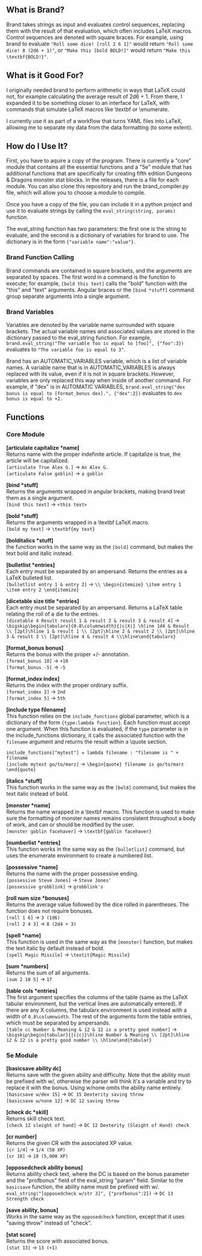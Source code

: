 ## What is Brand?

Brand takes strings as input and evaluates control sequences, replacing them with the result of that evaluation, which often includes LaTeX macros. Control sequences are denoted with square braces. For example, using brand to evaluate `"Roll some dice! [roll 2 6 1]"` would return `"Roll some dice! 8 (2d6 + 1)"`, or `"Make this [bold BOLD!]"` would return `"Make this \textbf{BOLD!}"`.

## What is it Good For?

I originally needed brand to perform arithmetic in ways that LaTeX could not, for example calculating the average result of 2d6 + 1. From there, I expanded it to be something closer to an interface for LaTeX, with commands that simulate LaTeX macros like \textbf or \enumerate.

I currently use it as part of a workflow that turns YAML files into LaTeX, allowing me to separate my data from the data formatting (to some extent).

## How do I Use It?

First, you have to aquire a copy of the program. There is currently a "core" module that contains all the essential functions and a "5e" module that has additional functions that are specifically for creating fifth edition Dungeons & Dragons monster stat blocks. In the releases, there is a file for each module. You can also clone this repository and run the brand_compiler.py file, which will allow you to choose a module to compile.

Once you have a copy of the file, you can include it in a python project and use it to evaluate strings by calling the `eval_string(string, params)` function.

The eval_string function has two parameters: the first one is the string to evaluate, and the second is a dictionary of variables for brand to use. The dictionary is in the form `{"variable name":"value"}`.

### Brand Function Calling
Brand commands are contained in square brackets, and the arguments are separated by spaces. The first word in a command is the function to execute; for example, `[bold this text]` calls the "bold" function with the "this" and "text" arguments. Angular braces or the `[bind *stuff]` command group separate arguments into a single argument.

### Brand Variables
Variables are denoted by the variable name surrounded with square brackets. The actual variable names and associated values are stored in the dictionary passed to the eval_string function. For example, `brand.eval_string("The variable foo is equal to [foo]", {"foo":3})` evaluates to `"The variable foo is equal to 3"`.

Brand has an AUTOMATIC_VARIABLES variable, which is a list of variable names. A variable name that is in AUTOMATIC_VARIABLES is always replaced with its value, even if it is not in square brackets. However, variables are only replaced this way when inside of another command. For example, if "dex" is in AUTOMATIC VARIABLES, `brand.eval_string("dex bonus is equal to [format_bonus dex].", {"dex":2})` evaluates to `dex bonus is equal to +2.`

## Functions

### Core Module

**[articulate capitalize \*name]**\
Returns name with the proper indefinite article. If capitalize is true, the article will be capitalized.\
`[articulate True Alex G.]` -> `An Alex G.`\
`[articulate False goblin]` -> `a goblin`

**[bind \*stuff]**\
Returns the arguments wrapped in angular brackets, making brand treat them as a single argument.\
`[bind this text]` -> `<this text>`

**[bold \*stuff]**\
Returns the arguments wrapped in a \textbf LaTeX macro.\
`[bold my text]` -> `\textbf{my text}`

**[bolditalics \*stuff]**\
the function works in the same way as the `[bold]` command, but makes the text bold and italic instead.

**[bulletlist \*entries]**\
Each entry must be separated by an ampersand. Returns the entries as a LaTeX bulleted list.\
`[bulletlist entry 1 & entry 2]` -> `\\ \begin{itemize} \item entry 1 \item entry 2 \end{itemize}`

**[dicetable size title \*entries]**\
Each entry must be separated by an ampersand. Returns a LaTeX table relating the roll of a die to the entries.\
`[dicetable 4 Result result 1 & result 2 & result 3 & result 4]` -> \
`\bigskip\begin{tabularx}{0.8\columnwidth}{|c|X|} \hline 1d4 & Result \\ [2pt]\hline 1 & result 1 \\ [2pt]\hline 2 & result 2 \\ [2pt]\hline 3 & result 3 \\ [2pt]\hline 4 & result 4 \\\hline\end{tabularx}`

**[format_bonus bonus]**\
Returns the bonus with the proper +/- annotation.\
`[format_bonus 10]` -> `+10`\
`[format_bonus -5]` -> `-5`

**[format_index index]**\
Returns the index with the proper ordinary suffix.\
`[format_index 2]` -> `2nd`\
`[format_index 5]` -> `5th`

**[include type filename]**\
This function relies on the `include_functions` global parameter, which is a dictionary of the form `{type:lambda function}`. Each function must accept one argument. When this function is evaluated, if the `type` parameter is in the include_functions dictionary, it calls the associated function with the `filename` argument and returns the result within a \quote section.

`include_functions["mytest"] = lambda filename : "filename is " + filename`\
`[include mytest go/to/marz]` -> `\begin{quote} filename is go/to/marz \end{quote}`

**[italics \*stuff]**\
This function works in the same way as the `[bold]` command, but makes the text italic instead of bold.

**[monster \*name]**\
Returns the name wrapped in a \textbf macro. This function is used to make sure the formatting of monster names remains consistent throughout a body of work, and can or should be modified by the user.\
`[monster goblin facehaver]` -> `\textbf{goblin facehaver}`

**[numberlist \*entries]**\
This function works in the same way as the `[bulletlist]` command, but uses the enumerate environment to create a numbered list.

**[possessive \*name]**\
Returns the name with the proper possessive ending.\
`[possessive Steve Jones]` -> `Steve Jones'`\
`[possessive grobblink]` -> `grobblink's`

**[roll num size \*bonuses]**\
Returns the average value followed by the dice rolled in parentheses. The function does not require bonuses.\
`[roll 1 6]` -> `3 (1d6)`\
`[roll 2 4 3]` -> `8 (2d4 + 3)`

**[spell \*name]**\
This function is used in the same way as the `[monster]` function, but makes the text italic by default instead of bold.\
`[spell Magic Missile]` -> `\textit{Magic Missile}`

**[sum \*numbers]**\
Returns the sum of all arguments.\
`[sum 2 10 5]` -> `17`

**[table cols \*entries]**\
The first argument specifies the columns of the table (same as the LaTeX tabular environment, but the vertical lines are automatically entered). If there are any X columns, the tabularx environment is used instead with a width of `0.8\columnwidth`. The rest of the arguments form the table entries, which must be separated by ampersands.\
`[table cc Number & Meaning & 12 & 12 is a pretty good number]` ->
`\bigskip\begin{tabular}{|c|c|}\hline Number & Meaning \\ [2pt]\hline 12 & 12 is a pretty good number \\ \hline\end{tabular}`

### 5e Module

**[basicsave ability dc]**\
Returns save with the given ability and difficulty. Note that the ability must be prefixed with w/, otherwise the parser will think it's a variable and try to replace it with the bonus. Using w/none omits the ability name entirely.\
`[basicsave w/dex 15]` -> `DC 15 Dexterity saving throw`\
`[basicsave w/none 12]` -> `DC 12 saving throw`

**[check dc *skill]**\
Returns skill check text.\
`[check 12 sleight of hand]` -> `DC 12 Dexterity (Sleight of Hand) check`

**[cr number]**\
Returns the given CR with the associated XP value.\
`[cr 1/4]` -> `1/4 (50 XP)`\
`[cr 10]` -> `10 (5,900 XP)`

**[opposedcheck ability bonus]**\
Returns ability check text, where the DC is based on the bonus parameter and the "profbonus" field of the eval_string "param" field. Similar to the `basicsave` function, the ability name must be prefixed with w/.\
`eval_string("[opposedcheck w/str 3]", {"profbonus":2})` -> `DC 13 Strength check`

**[save ability, bonus]**\
Works in the same way as the `opposedcheck` function, except that it uses "saving throw" instead of "check".

**[stat score]**\
Returns the score with associated bonus.\
`[stat 13]` -> `13 (+1)`